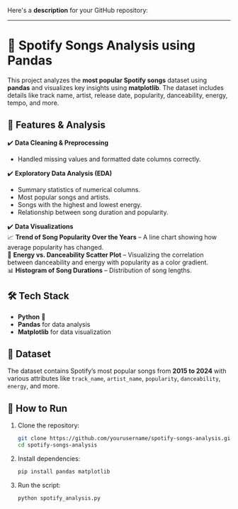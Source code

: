 Here's a **description** for your GitHub repository:  

---

# 🎵 Spotify Songs Analysis using Pandas  

This project analyzes the **most popular Spotify songs** dataset using **pandas** and visualizes key insights using **matplotlib**. The dataset includes details like track name, artist, release date, popularity, danceability, energy, tempo, and more.  

## 📌 Features & Analysis  

✔️ **Data Cleaning & Preprocessing**  
- Handled missing values and formatted date columns correctly.  

✔️ **Exploratory Data Analysis (EDA)**  
- Summary statistics of numerical columns.  
- Most popular songs and artists.  
- Songs with the highest and lowest energy.  
- Relationship between song duration and popularity.  

✔️ **Data Visualizations**  
📈 **Trend of Song Popularity Over the Years** – A line chart showing how average popularity has changed.  
🎵 **Energy vs. Danceability Scatter Plot** – Visualizing the correlation between danceability and energy with popularity as a color gradient.  
📊 **Histogram of Song Durations** – Distribution of song lengths.  

## 🛠️ Tech Stack  
- **Python** 🐍  
- **Pandas** for data analysis  
- **Matplotlib** for data visualization  

## 📂 Dataset  
The dataset contains Spotify’s most popular songs from **2015 to 2024** with various attributes like `track_name`, `artist_name`, `popularity`, `danceability`, `energy`, and more.  

## 🚀 How to Run  
1. Clone the repository:  
   ```bash
   git clone https://github.com/yourusername/spotify-songs-analysis.git
   cd spotify-songs-analysis
   ```  
2. Install dependencies:  
   ```bash
   pip install pandas matplotlib
   ```  
3. Run the script:  
   ```bash
   python spotify_analysis.py
